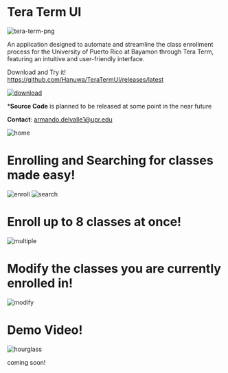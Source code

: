 # Tera Term UI

![tera-term-png](https://github.com/Hanuwa/TeraTermUI/assets/109267068/75fa1c89-80e7-40a8-b393-0a0931f3a111)

An application designed to automate and streamline the class enrollment process for the University of Puerto Rico at Bayamon through Tera Term, featuring an intuitive and user-friendly interface.

Download and Try it!
https://github.com/Hanuwa/TeraTermUI/releases/latest

[![download](https://github.com/user-attachments/assets/564ae698-d0db-475a-be6b-dd179b2c2767)](https://github.com/Hanuwa/TeraTermUI/releases/latest)

***Source Code** is planned to be released at some point in the near future

**Contact**: armando.delvalle1@upr.edu

![home](https://github.com/user-attachments/assets/b5639f1c-04ee-4745-ad87-44ec15534970)

# Enrolling and Searching for classes made easy!

![enroll](https://github.com/user-attachments/assets/f603688f-9390-4895-844b-83930c46465d)
![search](https://github.com/user-attachments/assets/3d6b13b5-ecae-4e6a-b6c6-8f4191d0e8f9)

# Enroll up to 8 classes at once!

![multiple](https://github.com/user-attachments/assets/5d030c70-38f7-42c4-91ec-f7c2339e9719)

# Modify the classes you are currently enrolled in!

![modify](https://github.com/user-attachments/assets/000d2775-537e-4083-9595-bf54336f5bf1)

# Demo Video!

![hourglass](https://github.com/user-attachments/assets/267c1708-e7a4-427d-aabb-7e3a725cd33f)

coming soon!
